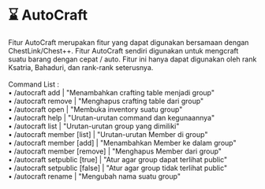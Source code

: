 # ⌛ AutoCraft

Fitur AutoCraft merupakan fitur yang dapat digunakan bersamaan dengan ChestLink/Chest++. Fitur AutoCraft sendiri digunakan untuk mengcraft suatu barang dengan cepat / auto. Fitur ini hanya dapat digunakan oleh rank Ksatria, Bahaduri, dan rank-rank seterusnya.\
\
Command List : \
&#x20;• /autocraft add | "Menambahkan crafting table menjadi group"\
&#x20;• /autocraft remove | "Menghapus crafting table dari group"\
&#x20;• /autocraft open | "Membuka inventory suatu group"\
&#x20;• /autocraft help | "Urutan-urutan command dan kegunaannya"\
&#x20;• /autocraft list | "Urutan-urutan group yang dimiliki"\
&#x20;• /autocraft member \[list] | "Urutan-urutan Member di group"\
&#x20;• /autocraft member \[add] | "Menambahkan Member ke dalam group"\
&#x20;• /autocraft member \[remove] | "Menghapus Member dari group"\
&#x20;• /autocraft setpublic \[true] | "Atur agar group dapat terlihat public"\
&#x20;• /autocraft setpublic \[false] | "Atur agar group tidak terlihat public"\
&#x20;• /autocraft rename | "Mengubah nama suatu group"
